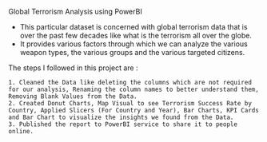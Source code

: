 Global Terrorism Analysis using PowerBI

  - This particular dataset is concerned with global terrorism data that is over the past few decades like what is the terrorism all over the globe.
  - It provides various factors through which we can analyze the various weapon types, the various groups and the various targeted citizens.

  The steps I followed in this project are :
  
    1. Cleaned the Data like deleting the columns which are not required for our analysis, Renaming the column names to better understand them, Removing Blank Values from the Data.
    2. Created Donut Charts, Map Visual to see Terrorism Success Rate by Country, Applied Slicers (For Country and Year), Bar Charts, KPI Cards and Bar Chart to visualize the insights we found from the Data.
    3. Published the report to PowerBI service to share it to people online.

